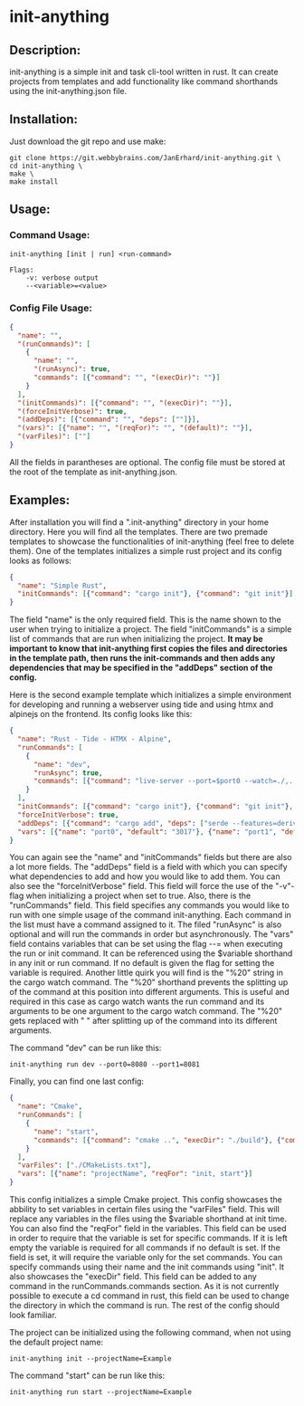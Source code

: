 # init-anything

## Description:

init-anything is a simple init and task cli-tool written in rust. It can create projects from templates and add functionality like command shorthands using the init-anything.json file.

## Installation:

Just download the git repo and use make:


```
git clone https://git.webbybrains.com/JanErhard/init-anything.git \
cd init-anything \
make \
make install
```

## Usage:

### Command Usage:

```
init-anything [init | run] <run-command>

Flags:
    -v: verbose output
    --<variable>=<value>
```

### Config File Usage:

```json
{
  "name": "",
  "(runCommands)": [
    {
      "name": "",
      "(runAsync)": true,
      "commands": [{"command": "", "(execDir)": ""}]
    }
  ],
  "(initCommands)": [{"command": "", "(execDir)": ""}],
  "(forceInitVerbose)": true,
  "(addDeps)": [{"command": "", "deps": [""]}],
  "(vars)": [{"name": "", "(reqFor)": "", "(default)": ""}],
  "(varFiles)": [""]
}
```

All the fields in parantheses are optional. The config file must be stored at the root of the template as init-anything.json.

## Examples:

After installation you will find a ".init-anything" directory in your home directory. Here you will find all the templates. There are two premade templates to showcase the functionalities of init-anything (feel free to delete them). One of the templates initializes a simple rust project and its config looks as follows:

```json
{
  "name": "Simple Rust",
  "initCommands": [{"command": "cargo init"}, {"command": "git init"}]
}
```

The field "name" is the only required field. This is the name shown to the user when trying to initialize a project. The field "initCommands" is a simple list of commands that are run when initializing the project. **It may be important to know that init-anything first copies the files and directories in the template path, then runs the init-commands and then adds any dependencies that may be specified in the "addDeps" section of the config.**

Here is the second example template which initializes a simple environment for developing and running a webserver using tide and using htmx and alpinejs on the frontend. Its config looks like this:

```json
{
  "name": "Rust - Tide - HTMX - Alpine",
  "runCommands": [
    {
      "name": "dev",
      "runAsync": true,
      "commands": [{"command": "live-server --port=$port0 --watch=./,../static --mount=/static:./static --proxy=/api/:http://127.0.0.1:$port1/api/ ./pages"}, {"command": "cargo watch --ignore \"static\" --ignore \"pages\" -x run%20$port1"}]
    }
  ],
  "initCommands": [{"command": "cargo init"}, {"command": "git init"}, {"command": "sudo npm install -g live-server"}],
  "forceInitVerbose": true,
  "addDeps": [{"command": "cargo add", "deps": ["serde --features=derive", "tide", "serde_json", "async-std --features=attributes", "lazy_static", "tera"]}],
  "vars": [{"name": "port0", "default": "3017"}, {"name": "port1", "default": "3018"}]
}
```

You can again see the "name" and "initCommands" fields but there are also a lot more fields. The "addDeps" field is a field with which you can specify what dependencies to add and how you would like to add them. You can also see the "forceInitVerbose" field. This field will force the use of the "-v"-flag when initializing a project when set to true. Also, there is the "runCommands" field. This field specifies any commands you would like to run with one simple usage of the command init-anything. Each command in the list must have a command assigned to it. The filed "runAsync" is also optional and will run the commands in order but asynchronously. The "vars" field contains variables that can be set using the flag --<variable>=<value> when executing the run or init command. It can be referenced using the $variable shorthand in any init or run command. If no default is given the flag for setting the variable is required. Another little quirk you will find is the "%20" string in the cargo watch command. The "%20" shorthand prevents the splitting up of the command at this position into different arguments. This is useful and required in this case as cargo watch wants the run command and its arguments to be one argument to the cargo watch command. The "%20" gets replaced with " " after splitting up of the command into its different arguments.

The command "dev" can be run like this:

```
init-anything run dev --port0=8080 --port1=8081

```

Finally, you can find one last config:

```json
{
  "name": "Cmake",
  "runCommands": [
    {
      "name": "start",
      "commands": [{"command": "cmake ..", "execDir": "./build"}, {"command": "make", "execDir": "./build"}, {"command": "./$projectName", "execDir": "./build"}]
    }
  ],
  "varFiles": ["./CMakeLists.txt"],
  "vars": [{"name": "projectName", "reqFor": "init, start"}]
}
```

This config initializes a simple Cmake project. This config showcases the abbility to set variables in certain files using the "varFiles" field. This will replace any variables in the files using the $variable shorthand at init time. You can also find the "reqFor" field in the variables. This field can be used in order to require that the variable is set for specific commands. If it is left empty the variable is required for all commands if no default is set. If the field is set, it will require the variable only for the set commands. You can specify commands using their name and the init commands using "init". It also showcases the "execDir" field. This field can be added to any command in the runCommands.commands section. As it is not currently possible to execute a cd command in rust, this field can be used to change the directory in which the command is run. The rest of the config should look familiar.

The project can be initialized using the following command, when not using the default project name:

```
init-anything init --projectName=Example
```

The command "start" can be run like this:

```
init-anything run start --projectName=Example
```
